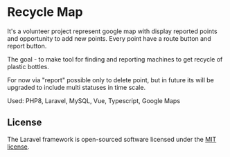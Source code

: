 # Recycle Map #

It's a volunteer project represent google map with display reported points and opportunity to add new points. Every point have a route button and report button.

The goal - to make tool for finding and reporting machines to get recycle of plastic bottles.

For now via "report" possible only to delete point, but in future its will be upgraded to include multi statuses in time scale. 

Used: PHP8, Laravel, MySQL, Vue, Typescript, Google Maps

## License

The Laravel framework is open-sourced software licensed under the [MIT license](https://opensource.org/licenses/MIT).